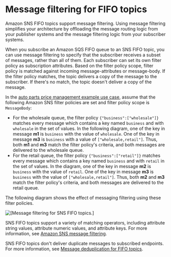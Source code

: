 # Message filtering for FIFO topics<a name="fifo-message-filtering"></a>

Amazon SNS FIFO topics support message filtering\. Using message filtering simplifies your architecture by offloading the message routing logic from your publisher systems and the message filtering logic from your subscriber systems\.

When you subscribe an Amazon SQS FIFO queue to an SNS FIFO topic, you can use message filtering to specify that the subscriber receives a subset of messages, rather than all of them\. Each subscriber can set its own filter policy as subscription attributes\. Based on the filter policy scope, filter policy is matched against incoming message\-attributes or message\-body\. If the filter policy matches, the topic delivers a copy of the message to the subscriber\. If there's no match, the topic doesn't deliver a copy of the message\.

In the [auto parts price management example use case](fifo-example-use-case.md), assume that the following Amazon SNS filter policies are set and filter policy scope is `MessageBody`:
+ For the wholesale queue, the filter policy `{"business":["wholesale"]}` matches every message which contains a key named `business` and with `wholesale` in the set of values\. In the following diagram, one of the key in message **m1** is `business` with the value of `wholesale`\. One of the key in message **m3** is `business` with a value of `["wholesale,retail"]`\. Thus, both **m1** and **m3** match the filter policy's criteria, and both messages are delivered to the wholesale queue\.
+ For the retail queue, the filter policy `{"business":["retail"]}` matches every message which contains a key named `business` and with `retail` in the set of values\. In the diagram, one of the key in message **m2** is `business` with the value of `retail`\. One of the key in message **m3** is `business` with the value of `["wholesale,retail"]`\. Thus, both **m2** and **m3** match the filter policy's criteria, and both messages are delivered to the retail queue\.

The following diagram shows the effect of messaging filtering using these filter policies\.

![\[Message filtering for SNS FIFO topics.\]](http://docs.aws.amazon.com/sns/latest/dg/images/sns-fifo-filtering.png)

SNS FIFO topics support a variety of matching operators, including attribute string values, attribute numeric values, and attribute keys\. For more information, see [Amazon SNS message filtering](sns-message-filtering.md)\.

SNS FIFO topics don't deliver duplicate messages to subscribed endpoints\. For more information, see [Message deduplication for FIFO topics](fifo-message-dedup.md)\.